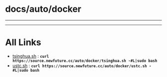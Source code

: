 
# docs/auto/docker
---



---

# All Links

* [tsinghua.sh](tsinghua.sh) : **`curl https://source.newfuture.cc/auto/docker/tsinghua.sh -#L|sudo bash`** 
* [ustc.sh](ustc.sh) : **`curl https://source.newfuture.cc/auto/docker/ustc.sh -#L|sudo bash`** 
